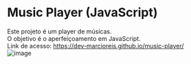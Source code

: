 # Music Player (JavaScript)
Este projeto é um player de músicas.<br>
O objetivo é o aperfeiçoamento em JavaScript.<br>
Link de acesso: https://dev-marcioreis.github.io/music-player/ <br>
![image](https://user-images.githubusercontent.com/122680054/224025193-be4e1328-89e5-4cd3-923e-4400b20de827.png)

